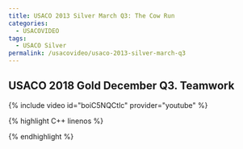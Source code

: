 ```yaml
---
title: USACO 2013 Silver March Q3: The Cow Run
categories:
  - USACOVIDEO
tags:
  - USACO Silver
permalink: /usacovideo/usaco-2013-silver-march-q3
---
```

  
## USACO 2018 Gold December Q3. Teamwork
  
{% include video id="boiC5NQCtlc" provider="youtube" %}
  
  
{% highlight C++ linenos %}
  
{% endhighlight %}  

